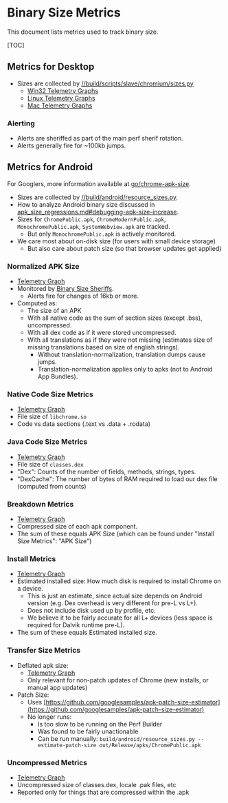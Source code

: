 # Binary Size Metrics

This document lists metrics used to track binary size.

[TOC]

## Metrics for Desktop

 * Sizes are collected by
   [//build/scripts/slave/chromium/sizes.py](https://cs.chromium.org/chromium/build/scripts/slave/chromium/sizes.py)
   * [Win32 Telemetry Graphs](https://chromeperf.appspot.com/report?sid=b3dcc318b51f3780924dfd3d82265ca901ac690cb61af91919997dda9821547c)
   * [Linux Telemetry Graphs](https://chromeperf.appspot.com/report?sid=bd18d34b6d29f26877e7075cb5c34c56c011d99803e9120d61610d7eaef38e9c)
   * [Mac Telemetry Graphs](https://chromeperf.appspot.com/report?sid=2cb6e0a9941e63418e7b83f91583282fa9fbaaafc2d19b3fa1179b28e7d3f7eb)

### Alerting

 * Alerts are sheriffed as part of the main perf sherif rotation.
 * Alerts generally fire for ~100kb jumps.

## Metrics for Android

For Googlers, more information available at [go/chrome-apk-size](https://goto.google.com/chrome-apk-size).

 * Sizes are collected by
   [//build/android/resource_sizes.py](https://cs.chromium.org/chromium/src/build/android/resource_sizes.py).
 * How to analyze Android binary size discussed in [apk_size_regressions.md#debugging-apk-size-increase](../apk_size_regressions.md#debugging-apk-size-increase).
 * Sizes for `ChromePublic.apk`, `ChromeModernPublic.apk`, `MonochromePublic.apk`, `SystemWebview.apk` are tracked.
   * But only `MonochromePublic.apk` is actively monitored.
 * We care most about on-disk size (for users with small device storage)
   * But also care about patch size (so that browser updates get applied)

### Normalized APK Size

 * [Telemetry Graph](https://chromeperf.appspot.com/report?sid=d6542096534166992e063320f8e1b7128e10ed53091e865eef3b5295644e60ce)
 * Monitored by [Binary Size Sheriffs](../apk_size_regressions.md).
   * Alerts fire for changes of 16kb or more.
 * Computed as:
   * The size of an APK
   * With all native code as the sum of section sizes (except .bss), uncompressed.
   * With all dex code as if it were stored uncompressed.
   * With all translations as if they were not missing (estimates size of missing translations based on size of english strings).
     * Without translation-normalization, translation dumps cause jumps.
     * Translation-normalization applies only to apks (not to Android App Bundles).

### Native Code Size Metrics

 * [Telemetry Graph](https://chromeperf.appspot.com/report?sid=7b392aa248c77bd4c4fe03ca870e30863e3dcb7f06167cb50c9d7d99010687a9)
 * File size of `libchrome.so`
 * Code vs data sections (.text vs .data + .rodata)

### Java Code Size Metrics

 * [Telemetry Graph](https://chromeperf.appspot.com/report?sid=d2f2a1dfefd89c43902299efeddf6e4e6521db5e01d3716b8202f6ad8ad960da)
 * File size of `classes.dex`
 * "Dex": Counts of the number of fields, methods, strings, types.
 * "DexCache": The number of bytes of RAM required to load our dex file (computed from counts)

### Breakdown Metrics

 * [Telemetry Graph](https://chromeperf.appspot.com/report?sid=c7f4afc0f438e7868b81be12c44aca7d0e9f7379bf1ae862df261fcd28d222f1)
 * Compressed size of each apk component.
 * The sum of these equals APK Size (which can be found under "Install Size Metrics": "APK Size")

### Install Metrics

 * [Telemetry Graph](https://chromeperf.appspot.com/report?sid=33515ace819bc607a742c8748316ffe6a36b3fcbc598efd35cd80d0a83c190ae)
 * Estimated installed size: How much disk is required to install Chrome on a device.
   * This is just an estimate, since actual size depends on Android version (e.g. Dex overhead is very different for pre-L vs L+).
   * Does not include disk used up by profile, etc.
   * We believe it to be fairly accurate for all L+ devices (less space is required for Dalvik runtime pre-L).
 * The sum of these equals Estimated installed size.

### Transfer Size Metrics

 * Deflated apk size:
   * [Telemetry Graph](https://chromeperf.appspot.com/report?sid=c7dcbe09dee57f6dab19f9307acd97a044a150710357ad25bf217ce004b3b4bb)
   * Only relevant for non-patch updates of Chrome (new installs, or manual app updates)
 * Patch Size:
   * Uses [https://github.com/googlesamples/apk-patch-size-estimator](https://github.com/googlesamples/apk-patch-size-estimator)
   * No longer runs:
     * Is too slow to be running on the Perf Builder
     * Was found to be fairly unactionable
     * Can be run manually: `build/android/resource_sizes.py --estimate-patch-size out/Release/apks/ChromePublic.apk`

### Uncompressed Metrics

 * [Telemetry Graph](https://chromeperf.appspot.com/report?sid=33f59871f4e9fa3d155be3c13a068d35e6e621bcc98d9b7b103e0c8485e21097)
 * Uncompressed size of classes.dex, locale .pak files, etc
 * Reported only for things that are compressed within the .apk
